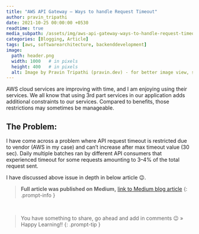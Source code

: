 ```yaml
---
title: "AWS API Gateway — Ways to handle Request Timeout"
author: pravin_tripathi
date: 2021-10-25 00:00:00 +0530
readtime: true
media_subpath: /assets/img/aws-api-gateway-ways-to-handle-request-timeout/
categories: [Blogging, Article]
tags: [aws, softwarearchitecture, backenddevelopment]
image:
  path: header.png
  width: 1000   # in pixels
  height: 400   # in pixels
  alt: Image by Pravin Tripathi (pravin.dev) - for better image view, switch theme to light mode
---
```


AWS cloud services are improving with time, and I am enjoying using their services. We all know that using 3rd part services in our application adds additional constraints to our services. Compared to benefits, those restrictions may sometimes be manageable. 

## The Problem:
I have come across a problem where API request timeout is restricted due to vendor (AWS in my case) and can’t increase after max timeout value (30 sec). Daily multiple batches ran by different API consumers that experienced timeout for some requests amounting to 3–4% of the total request sent.

I have discussed above issue in depth in below article 😉.

> **Full article was published on Medium,** [link to Medium blog article][medium-article-link]
{: .prompt-info }

&nbsp;
> You have something to share, go ahead and add in comments 😉 » Happy Learning!!
{: .prompt-tip }

[medium-article-link]: https://medium.com/@pravinyo/aws-api-gateway-ways-to-handle-request-timeout-7ac37aeb5f2b
